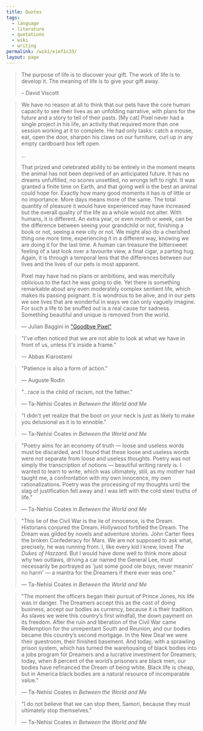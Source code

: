 ```yaml
---
title: Quotes
tags:
  - language
  - literature
  - quotations
  - wiki
  - writing
permalink: /wiki/e1ef1c33/
layout: page
---
```


> The purpose of life is to discover your gift. The work of life is to develop it. The meaning of life is to give your gift away.
>
> – David Viscott

> We have no reason at all to think that our pets have the core human capacity to see their lives as an unfolding narrative, with plans for the future and a story to tell of their pasts. [My cat] Pixel never had a single project in his life, an activity that required more than one session working at it to complete. He had only tasks: catch a mouse, eat, open the door, sharpen his claws on our furniture, curl up in any empty cardboard box left open.
>
> ...
>
> That prized and celebrated ability to be entirely in the moment means the animal has not been deprived of an anticipated future. It has no dreams unfulfilled, no scores unsettled, no wrongs left to right. It was granted a finite time on Earth, and that going well is the best an animal could hope for. Exactly how many good moments it has is of little or no importance. More days means more of the same. The total quantity of pleasure it would have experienced may have increased but the overall quality of the life as a whole would not alter. With humans, it is different. An extra year, or even month or week, can be the difference between seeing your grandchild or not, finishing a book or not, seeing a new city or not. We might also do a cherished thing one more time, experiencing it in a different way, knowing we are doing it for the last time. A human can treasure the bittersweet feeling of a last look over a favourite view, a final cigar, a parting hug. Again, it is through a temporal lens that the differences between our lives and the lives of our pets is most apparent.
>
> Pixel may have had no plans or ambitions, and was mercifully oblivious to the fact he was going to die. Yet there is something remarkable about any even moderately complex sentient life, which makes its passing poignant. It is wondrous to be alive, and in our pets we see lives that are wonderful in ways we can only vaguely imagine. For such a life to be snuffed out is a real cause for sadness. Something beautiful and unique is removed from the world.
>
> — Julian Baggini in ["Goodbye Pixel"](https://aeon.co/essays/what-i-think-about-when-i-say-goodbye-to-my-beloved-dying-pet)

> "I've often noticed that we are not able to look at what we have in front of us, unless it's inside a frame."
>
> — Abbas Kiarostami

> "Patience is also a form of action."
>
> — Auguste Rodin

> "...race is the child of racism, not the father."
>
> — Ta-Nehisi Coates in _Between the World and Me_

> "I didn't yet realize that the boot on your neck is just as likely to make you delusional as it is to ennoble."
>
> — Ta-Nehisi Coates in _Between the World and Me_

> "Poetry aims for an economy of truth — loose and useless words must be discarded, and I found that these loose and useless words were not separate from loose and useless thoughts. Poetry was not simply the transcription of notions — beautiful writing rarely is. I wanted to learn to write, which was ultimately, still, as my mother had taught me, a confrontation with my own innocence, my own rationalizations. Poetry was the processing of my thoughts until the slag of justification fell away and I was left with the cold steel truths of life."
>
> — Ta-Nehisi Coates in _Between the World and Me_

> "This lie of the Civil War is the lie of innocence, is the Dream. Historians conjured the Dream. Hollywood fortified the Dream. The Dream was gilded by novels and adventure stories. John Carter flees the broken Confederacy for Mars. We are not supposed to ask what, precisely, he was running from. I, like every kid I knew, loved _The Dukes of Hazzard_. But I would have done well to think more about why two outlaws, driving a car named the General Lee, must necessarily be portrayed as 'just some good ole boys, never meanin' no harm' — a mantra for the Dreamers if there ever was one."
>
> — Ta-Nehisi Coates in _Between the World and Me_

> "The moment the officers began their pursuit of Prince Jones, his life was in danger. The Dreamers accept this as the cost of doing business, accept our bodies as currency, because it is their tradition. As slaves we were this country’s first windfall, the down payment on its freedom. After the ruin and liberation of the Civil War came Redemption for the unrepentant South and Reunion, and our bodies became this country’s second mortgage. In the New Deal we were their guestroom, their finished basement. And today, with a sprawling prison system, which has turned the warehousing of black bodies into a jobs program for Dreamers and a lucrative investment for Dreamers; today, when 8 percent of the world’s prisoners are black men, our bodies have refinanced the Dream of being white. Black life is cheap, but in America black bodies are a natural resource of incomparable value."
>
> — Ta-Nehisi Coates in _Between the World and Me_

> "I do not believe that we can stop them, Samori, because they must ultimately stop themselves."
>
> — Ta-Nehisi Coates in _Between the World and Me_
